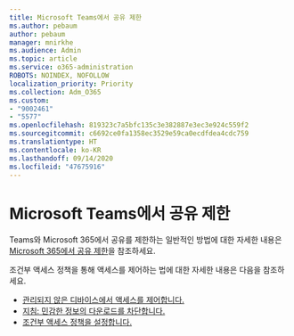 ```yaml
---
title: Microsoft Teams에서 공유 제한
ms.author: pebaum
author: pebaum
manager: mnirkhe
ms.audience: Admin
ms.topic: article
ms.service: o365-administration
ROBOTS: NOINDEX, NOFOLLOW
localization_priority: Priority
ms.collection: Adm_O365
ms.custom:
- "9002461"
- "5577"
ms.openlocfilehash: 819323c7a5bfc135c3e382887e3ec3e924c559f2
ms.sourcegitcommit: c6692ce0fa1358ec3529e59ca0ecdfdea4cdc759
ms.translationtype: HT
ms.contentlocale: ko-KR
ms.lasthandoff: 09/14/2020
ms.locfileid: "47675916"
---
```

# <a name="limit-sharing-in-microsoft-teams"></a>Microsoft Teams에서 공유 제한

Teams와 Microsoft 365에서 공유를 제한하는 일반적인 방법에 대한 자세한 내용은 [Microsoft 365에서 공유 제한](https://docs.microsoft.com/microsoft-365/solutions/microsoft-365-limit-sharing?view=o365-worldwide)을 참조하세요.

조건부 액세스 정책을 통해 액세스를 제어하는 법에 대한 자세한 내용은 다음을 참조하세요.

- [관리되지 않은 디바이스에서 액세스를 제어합니다.](https://docs.microsoft.com/sharepoint/control-access-from-unmanaged-devices)
- [지침: 민감한 정보의 다운로드를 차단합니다.](https://docs.microsoft.com/cloud-app-security/use-case-proxy-block-session-aad)
- [조건부 액세스 정책을 설정합니다.](https://docs.microsoft.com/microsoft-365/business/set-up-conditional-access-policies?view=o365-worldwide)
